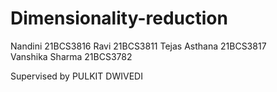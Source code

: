 # Dimensionality-reduction
Nandini 21BCS3816
Ravi 21BCS3811
Tejas Asthana 21BCS3817    
Vanshika Sharma 21BCS3782

Supervised by PULKIT DWIVEDI
